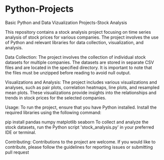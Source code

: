 # Python-Projects
Basic Python and Data Vizualization Projects-Stock Analysis


This repository contains a stock analysis project focusing on time series analysis of stock prices for various companies. The project involves the use of Python and relevant libraries for data collection, visualization, and analysis.

Data Collection:
The project involves the collection of individual stock datasets for multiple companies. The datasets are stored in separate CSV files and are located in the specified directory. It is important to note that the files must be unzipped before reading to avoid null output.

Visualizations and Analysis:
The project includes various visualizations and analyses, such as pair plots, correlation heatmaps, line plots, and resampled mean plots. These visualizations provide insights into the relationships and trends in stock prices for the selected companies.

Usage:
To run the project, ensure that you have Python installed. Install the required libraries using the following command:

pip install pandas numpy matplotlib seaborn
To collect and analyze the stock datasets, run the Python script 'stock_analysis.py' in your preferred IDE or terminal.

Contributing:
Contributions to the project are welcome. If you would like to contribute, please follow the guidelines for reporting issues or submitting pull request
